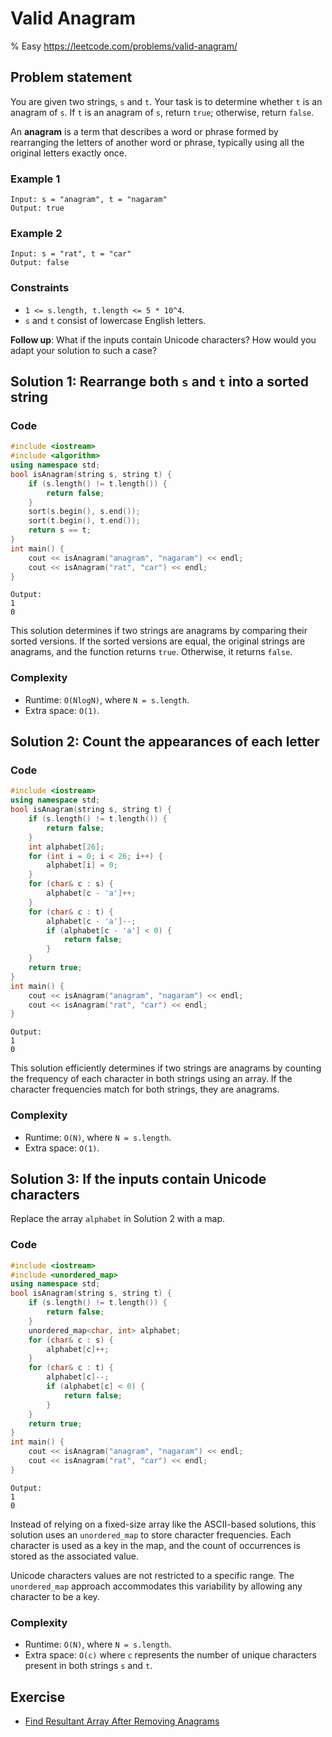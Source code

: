# Valid Anagram
% Easy https://leetcode.com/problems/valid-anagram/
## Problem statement

You are given two strings, `s` and `t`. Your task is to determine whether `t` is an anagram of `s`. If `t` is an anagram of `s`, return `true`; otherwise, return `false`.

An **anagram** is a term that describes a word or phrase formed by rearranging the letters of another word or phrase, typically using all the original letters exactly once. 

### Example 1
```text
Input: s = "anagram", t = "nagaram"
Output: true
```

### Example 2
```text
Input: s = "rat", t = "car"
Output: false
``` 

### Constraints

* `1 <= s.length, t.length <= 5 * 10^4`.
* `s` and `t` consist of lowercase English letters.
 

**Follow up**: What if the inputs contain Unicode characters? How would you adapt your solution to such a case?

## Solution 1: Rearrange both `s` and `t` into a sorted string

### Code
```cpp
#include <iostream>
#include <algorithm>
using namespace std;
bool isAnagram(string s, string t) {
    if (s.length() != t.length()) {
        return false;
    }
    sort(s.begin(), s.end());
    sort(t.begin(), t.end());
    return s == t;
}
int main() {
    cout << isAnagram("anagram", "nagaram") << endl;
    cout << isAnagram("rat", "car") << endl;
}
```
```text
Output:
1
0
```

This solution determines if two strings are anagrams by comparing their sorted versions. If the sorted versions are equal, the original strings are anagrams, and the function returns `true`. Otherwise, it returns `false`. 

### Complexity
* Runtime: `O(NlogN)`, where `N = s.length`.
* Extra space: `O(1)`.


## Solution 2: Count the appearances of each letter

### Code
```cpp
#include <iostream>
using namespace std;
bool isAnagram(string s, string t) {
    if (s.length() != t.length()) {
        return false;
    }
    int alphabet[26];
    for (int i = 0; i < 26; i++) {
        alphabet[i] = 0;
    }
    for (char& c : s) {
        alphabet[c - 'a']++;
    }
    for (char& c : t) {
        alphabet[c - 'a']--;
        if (alphabet[c - 'a'] < 0) {
            return false;
        }
    }
    return true;    
}
int main() {
    cout << isAnagram("anagram", "nagaram") << endl;
    cout << isAnagram("rat", "car") << endl;
}
```
```text
Output:
1
0
```

This solution efficiently determines if two strings are anagrams by counting the frequency of each character in both strings using an array. If the character frequencies match for both strings, they are anagrams. 

### Complexity
* Runtime: `O(N)`, where `N = s.length`.
* Extra space: `O(1)`.

## Solution 3: If the inputs contain Unicode characters

Replace the array `alphabet` in Solution 2 with a map.

### Code
```cpp
#include <iostream>
#include <unordered_map>
using namespace std;
bool isAnagram(string s, string t) {
    if (s.length() != t.length()) {
        return false;
    }
    unordered_map<char, int> alphabet;
    for (char& c : s) {
        alphabet[c]++;
    }
    for (char& c : t) {
        alphabet[c]--;
        if (alphabet[c] < 0) {
            return false;
        }
    }
    return true;    
}
int main() {
    cout << isAnagram("anagram", "nagaram") << endl;
    cout << isAnagram("rat", "car") << endl;
}
```
```text
Output:
1
0
```

Instead of relying on a fixed-size array like the ASCII-based solutions, this solution uses an `unordered_map` to store character frequencies. Each character is used as a key in the map, and the count of occurrences is stored as the associated value.

Unicode characters values are not restricted to a specific range. The `unordered_map` approach accommodates this variability by allowing any character to be a key.

### Complexity

* Runtime: `O(N)`, where `N = s.length`.
* Extra space: `O(c)` where `c` represents the number of unique characters present in both strings `s` and `t`.

## Exercise
- [Find Resultant Array After Removing Anagrams](https://leetcode.com/problems/find-resultant-array-after-removing-anagrams/)